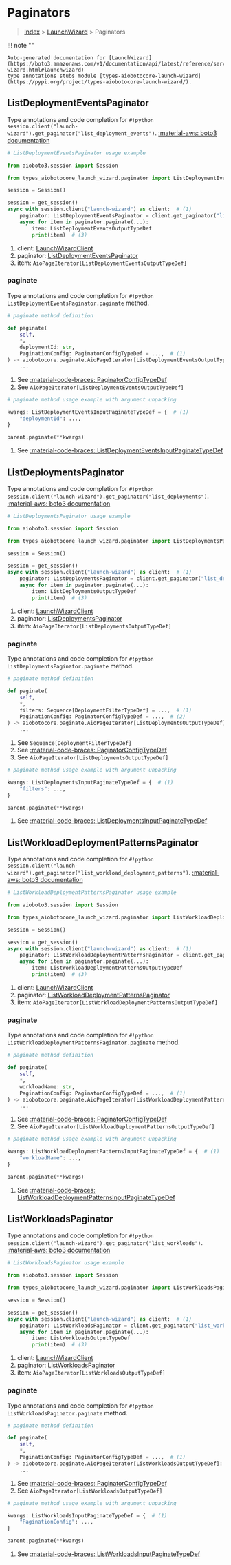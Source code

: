 # Paginators

> [Index](../README.md) > [LaunchWizard](./README.md) > Paginators

!!! note ""

    Auto-generated documentation for [LaunchWizard](https://boto3.amazonaws.com/v1/documentation/api/latest/reference/services/launch-wizard.html#launchwizard)
    type annotations stubs module [types-aiobotocore-launch-wizard](https://pypi.org/project/types-aiobotocore-launch-wizard/).

## ListDeploymentEventsPaginator

Type annotations and code completion for `#!python session.client("launch-wizard").get_paginator("list_deployment_events")`.
[:material-aws: boto3 documentation](https://boto3.amazonaws.com/v1/documentation/api/latest/reference/services/launch-wizard/paginator/ListDeploymentEvents.html#LaunchWizard.Paginator.ListDeploymentEvents)

```python
# ListDeploymentEventsPaginator usage example

from aioboto3.session import Session

from types_aiobotocore_launch_wizard.paginator import ListDeploymentEventsPaginator

session = Session()

session = get_session()
async with session.client("launch-wizard") as client:  # (1)
    paginator: ListDeploymentEventsPaginator = client.get_paginator("list_deployment_events")  # (2)
    async for item in paginator.paginate(...):
        item: ListDeploymentEventsOutputTypeDef
        print(item)  # (3)
```

1. client: [LaunchWizardClient](./client.md)
2. paginator: [ListDeploymentEventsPaginator](./paginators.md#listdeploymenteventspaginator)
3. item: `AioPageIterator[ListDeploymentEventsOutputTypeDef]`


### paginate

Type annotations and code completion for `#!python ListDeploymentEventsPaginator.paginate` method.

```python
# paginate method definition

def paginate(
    self,
    *,
    deploymentId: str,
    PaginationConfig: PaginatorConfigTypeDef = ...,  # (1)
) -> aiobotocore.paginate.AioPageIterator[ListDeploymentEventsOutputTypeDef]:  # (2)
    ...
```

1. See [:material-code-braces: PaginatorConfigTypeDef](./type_defs.md#paginatorconfigtypedef)
2. See `AioPageIterator[ListDeploymentEventsOutputTypeDef]`


```python
# paginate method usage example with argument unpacking

kwargs: ListDeploymentEventsInputPaginateTypeDef = {  # (1)
    "deploymentId": ...,
}

parent.paginate(**kwargs)
```

1. See [:material-code-braces: ListDeploymentEventsInputPaginateTypeDef](./type_defs.md#listdeploymenteventsinputpaginatetypedef)
## ListDeploymentsPaginator

Type annotations and code completion for `#!python session.client("launch-wizard").get_paginator("list_deployments")`.
[:material-aws: boto3 documentation](https://boto3.amazonaws.com/v1/documentation/api/latest/reference/services/launch-wizard/paginator/ListDeployments.html#LaunchWizard.Paginator.ListDeployments)

```python
# ListDeploymentsPaginator usage example

from aioboto3.session import Session

from types_aiobotocore_launch_wizard.paginator import ListDeploymentsPaginator

session = Session()

session = get_session()
async with session.client("launch-wizard") as client:  # (1)
    paginator: ListDeploymentsPaginator = client.get_paginator("list_deployments")  # (2)
    async for item in paginator.paginate(...):
        item: ListDeploymentsOutputTypeDef
        print(item)  # (3)
```

1. client: [LaunchWizardClient](./client.md)
2. paginator: [ListDeploymentsPaginator](./paginators.md#listdeploymentspaginator)
3. item: `AioPageIterator[ListDeploymentsOutputTypeDef]`


### paginate

Type annotations and code completion for `#!python ListDeploymentsPaginator.paginate` method.

```python
# paginate method definition

def paginate(
    self,
    *,
    filters: Sequence[DeploymentFilterTypeDef] = ...,  # (1)
    PaginationConfig: PaginatorConfigTypeDef = ...,  # (2)
) -> aiobotocore.paginate.AioPageIterator[ListDeploymentsOutputTypeDef]:  # (3)
    ...
```

1. See `Sequence[DeploymentFilterTypeDef]`
2. See [:material-code-braces: PaginatorConfigTypeDef](./type_defs.md#paginatorconfigtypedef)
3. See `AioPageIterator[ListDeploymentsOutputTypeDef]`


```python
# paginate method usage example with argument unpacking

kwargs: ListDeploymentsInputPaginateTypeDef = {  # (1)
    "filters": ...,
}

parent.paginate(**kwargs)
```

1. See [:material-code-braces: ListDeploymentsInputPaginateTypeDef](./type_defs.md#listdeploymentsinputpaginatetypedef)
## ListWorkloadDeploymentPatternsPaginator

Type annotations and code completion for `#!python session.client("launch-wizard").get_paginator("list_workload_deployment_patterns")`.
[:material-aws: boto3 documentation](https://boto3.amazonaws.com/v1/documentation/api/latest/reference/services/launch-wizard/paginator/ListWorkloadDeploymentPatterns.html#LaunchWizard.Paginator.ListWorkloadDeploymentPatterns)

```python
# ListWorkloadDeploymentPatternsPaginator usage example

from aioboto3.session import Session

from types_aiobotocore_launch_wizard.paginator import ListWorkloadDeploymentPatternsPaginator

session = Session()

session = get_session()
async with session.client("launch-wizard") as client:  # (1)
    paginator: ListWorkloadDeploymentPatternsPaginator = client.get_paginator("list_workload_deployment_patterns")  # (2)
    async for item in paginator.paginate(...):
        item: ListWorkloadDeploymentPatternsOutputTypeDef
        print(item)  # (3)
```

1. client: [LaunchWizardClient](./client.md)
2. paginator: [ListWorkloadDeploymentPatternsPaginator](./paginators.md#listworkloaddeploymentpatternspaginator)
3. item: `AioPageIterator[ListWorkloadDeploymentPatternsOutputTypeDef]`


### paginate

Type annotations and code completion for `#!python ListWorkloadDeploymentPatternsPaginator.paginate` method.

```python
# paginate method definition

def paginate(
    self,
    *,
    workloadName: str,
    PaginationConfig: PaginatorConfigTypeDef = ...,  # (1)
) -> aiobotocore.paginate.AioPageIterator[ListWorkloadDeploymentPatternsOutputTypeDef]:  # (2)
    ...
```

1. See [:material-code-braces: PaginatorConfigTypeDef](./type_defs.md#paginatorconfigtypedef)
2. See `AioPageIterator[ListWorkloadDeploymentPatternsOutputTypeDef]`


```python
# paginate method usage example with argument unpacking

kwargs: ListWorkloadDeploymentPatternsInputPaginateTypeDef = {  # (1)
    "workloadName": ...,
}

parent.paginate(**kwargs)
```

1. See [:material-code-braces: ListWorkloadDeploymentPatternsInputPaginateTypeDef](./type_defs.md#listworkloaddeploymentpatternsinputpaginatetypedef)
## ListWorkloadsPaginator

Type annotations and code completion for `#!python session.client("launch-wizard").get_paginator("list_workloads")`.
[:material-aws: boto3 documentation](https://boto3.amazonaws.com/v1/documentation/api/latest/reference/services/launch-wizard/paginator/ListWorkloads.html#LaunchWizard.Paginator.ListWorkloads)

```python
# ListWorkloadsPaginator usage example

from aioboto3.session import Session

from types_aiobotocore_launch_wizard.paginator import ListWorkloadsPaginator

session = Session()

session = get_session()
async with session.client("launch-wizard") as client:  # (1)
    paginator: ListWorkloadsPaginator = client.get_paginator("list_workloads")  # (2)
    async for item in paginator.paginate(...):
        item: ListWorkloadsOutputTypeDef
        print(item)  # (3)
```

1. client: [LaunchWizardClient](./client.md)
2. paginator: [ListWorkloadsPaginator](./paginators.md#listworkloadspaginator)
3. item: `AioPageIterator[ListWorkloadsOutputTypeDef]`


### paginate

Type annotations and code completion for `#!python ListWorkloadsPaginator.paginate` method.

```python
# paginate method definition

def paginate(
    self,
    *,
    PaginationConfig: PaginatorConfigTypeDef = ...,  # (1)
) -> aiobotocore.paginate.AioPageIterator[ListWorkloadsOutputTypeDef]:  # (2)
    ...
```

1. See [:material-code-braces: PaginatorConfigTypeDef](./type_defs.md#paginatorconfigtypedef)
2. See `AioPageIterator[ListWorkloadsOutputTypeDef]`


```python
# paginate method usage example with argument unpacking

kwargs: ListWorkloadsInputPaginateTypeDef = {  # (1)
    "PaginationConfig": ...,
}

parent.paginate(**kwargs)
```

1. See [:material-code-braces: ListWorkloadsInputPaginateTypeDef](./type_defs.md#listworkloadsinputpaginatetypedef)
